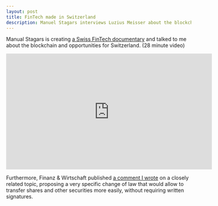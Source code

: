 ```yaml
---
layout: post
title: FinTech made in Switzerland
description: Manuel Stagars interviews Luzius Meisser about the blockchain for a Swiss FinTech documentary
---
```

Manual Stagars is creating <a href="http://fintech-documentary.com/" target="_blank">a Swiss FinTech documentary</a> and talked to me about the blockchain and opportunities for Switzerland. (28 minute video)

<iframe src="https://www.youtube.com/embed/FyYcPhbNtyk?cc_lang_pref=en&amp;cc_load_policy=1" width="560" height="315" frameborder="0" allowfullscreen="allowfullscreen"></iframe>

Furthermore, Finanz & Wirtschaft published <a href="http://www.fuw.ch/article/die-blockchain-als-standortvorteil/">a comment I wrote</a> on a closely related topic, proposing a very specific change of law that would allow to transfer shares and other securities more easily, without requiring written signatures.

